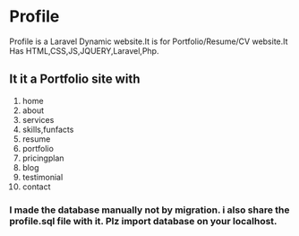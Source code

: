 # Profile
Profile is a Laravel Dynamic website.It is for Portfolio/Resume/CV website.It Has HTML,CSS,JS,JQUERY,Laravel,Php.
## It it a Portfolio site with 
1. home
2. about
3. services
4. skills,funfacts
5. resume
6. portfolio
7. pricingplan
8. blog
9. testimonial
10. contact

### I made the database manually not by migration. i also share the profile.sql file with it. Plz import database on your localhost.

